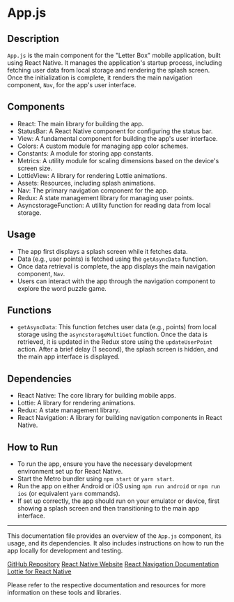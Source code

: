 # App.js

## Description

`App.js` is the main component for the "Letter Box" mobile application, built using React Native. It manages the application's startup process, including fetching user data from local storage and rendering the splash screen. Once the initialization is complete, it renders the main navigation component, `Nav`, for the app's user interface.

## Components

- React: The main library for building the app.
- StatusBar: A React Native component for configuring the status bar.
- View: A fundamental component for building the app's user interface.
- Colors: A custom module for managing app color schemes.
- Constants: A module for storing app constants.
- Metrics: A utility module for scaling dimensions based on the device's screen size.
- LottieView: A library for rendering Lottie animations.
- Assets: Resources, including splash animations.
- Nav: The primary navigation component for the app.
- Redux: A state management library for managing user points.
- AsyncstorageFunction: A utility function for reading data from local storage.

## Usage

- The app first displays a splash screen while it fetches data.
- Data (e.g., user points) is fetched using the `getAsyncData` function.
- Once data retrieval is complete, the app displays the main navigation component, `Nav`.
- Users can interact with the app through the navigation component to explore the word puzzle game.

## Functions

- `getAsyncData`: This function fetches user data (e.g., points) from local storage using the `asyncstorageMultiGet` function. Once the data is retrieved, it is updated in the Redux store using the `updateUserPoint` action. After a brief delay (1 second), the splash screen is hidden, and the main app interface is displayed.

## Dependencies

- React Native: The core library for building mobile apps.
- Lottie: A library for rendering animations.
- Redux: A state management library.
- React Navigation: A library for building navigation components in React Native.

## How to Run

- To run the app, ensure you have the necessary development environment set up for React Native.
- Start the Metro bundler using `npm start` or `yarn start`.
- Run the app on either Android or iOS using `npm run android` or `npm run ios` (or equivalent `yarn` commands).
- If set up correctly, the app should run on your emulator or device, first showing a splash screen and then transitioning to the main app interface.

---

This documentation file provides an overview of the `App.js` component, its usage, and its dependencies. It also includes instructions on how to run the app locally for development and testing.

[GitHub Repository](https://github.com/facebook/react-native)
[React Native Website](https://reactnative.dev)
[React Navigation Documentation](https://reactnavigation.org/docs/getting-started)
[Lottie for React Native](https://github.com/react-native-community/lottie-react-native)

Please refer to the respective documentation and resources for more information on these tools and libraries.
